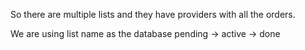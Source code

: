 

So there are multiple lists and they have providers with all the orders.

We are using list name as the database
pending -> active -> done

